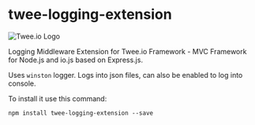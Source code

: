 # twee-logging-extension

![Twee.io Logo](https://s3.eu-central-1.amazonaws.com/meshin/public/twee.io.png)

Logging Middleware Extension for Twee.io Framework - MVC Framework for Node.js and io.js based on Express.js.

Uses `winston` logger. Logs into json files, can also be enabled to log into console.

To install it use this command:

```
npm install twee-logging-extension --save
```
